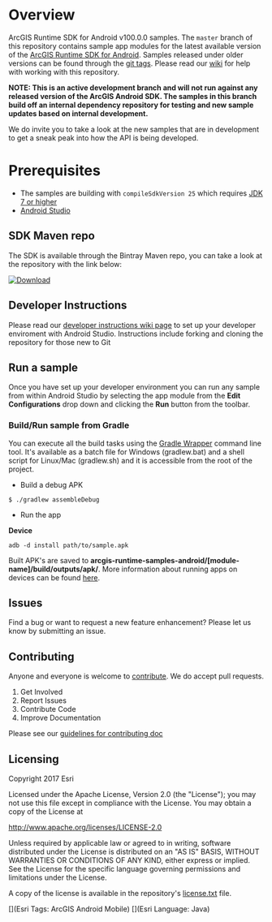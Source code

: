 # Overview
ArcGIS Runtime SDK for Android v100.0.0 samples.  The `master` branch of this repository contains sample app modules for the latest available version of the [ArcGIS Runtime SDK for Android](https://developers.arcgis.com/android/). Samples released under older versions can be found through the [git tags](https://github.com/Esri/arcgis-runtime-samples-android/tags).  Please read our [wiki](https://github.com/Esri/arcgis-runtime-samples-android/wiki) for help with working with this repository.  

**NOTE:  This is an active development branch and will not run against any released version of the ArcGIS Android SDK.  The samples in this branch build off an internal dependency repository for testing and new sample updates based on internal development.**  

We do invite you to take a look at the new samples that are in development to get a sneak peak into how the API is being developed. 

# Prerequisites
* The samples are building with `compileSdkVersion 25` which requires [JDK 7 or higher](http://www.oracle.com/technetwork/java/javase/downloads/index.html)
* [Android Studio](http://developer.android.com/sdk/index.html)

## SDK Maven repo
The SDK is available through the Bintray Maven repo, you can take a look at the repository with the link below: 

[ ![Download](https://api.bintray.com/packages/esri/arcgis/arcgis-android/images/download.svg?version=100.0.0) ](https://bintray.com/esri/arcgis/arcgis-android/100.0.0/link)

## Developer Instructions
Please read our [developer instructions wiki page](https://github.com/Esri/arcgis-runtime-samples-android/wiki/dev-instructions) to set up your developer enviroment with Android Studio.  Instructions include forking and cloning the repository for those new to Git

## Run a sample
Once you have set up your developer environment you can run any sample from within Android Studio by selecting the app module from the **Edit Configurations** drop down and clicking the **Run** button from the toolbar. 

### Build/Run sample from Gradle
You can execute all the build tasks using the [Gradle Wrapper](https://docs.gradle.org/current/userguide/gradle_wrapper.html) command line tool. It's available as a batch file for Windows (gradlew.bat) and a shell script for Linux/Mac (gradlew.sh) and it is accessible from the root of the project.  

- Build a debug APK

```
$ ./gradlew assembleDebug
```

- Run the app

**Device**
```
adb -d install path/to/sample.apk
```

Built APK's are saved to **arcgis-runtime-samples-android/[module-name]/build/outputs/apk/**. More information about running apps on devices can be found [here](https://developer.android.com/studio/run/device.html).

## Issues
Find a bug or want to request a new feature enhancement?  Please let us know by submitting an issue.

## Contributing
Anyone and everyone is welcome to [contribute](CONTRIBUTING.md). We do accept pull requests.

1. Get Involved
2. Report Issues
3. Contribute Code
4. Improve Documentation

Please see our [guidelines for contributing doc](https://github.com/Esri/contributing/blob/master/README.md)

## Licensing
Copyright 2017 Esri

Licensed under the Apache License, Version 2.0 (the "License"); you may not use this file except in compliance with the License. You may obtain a copy of the License at

http://www.apache.org/licenses/LICENSE-2.0

Unless required by applicable law or agreed to in writing, software distributed under the License is distributed on an "AS IS" BASIS, WITHOUT WARRANTIES OR CONDITIONS OF ANY KIND, either express or implied. See the License for the specific language governing permissions and limitations under the License.

A copy of the license is available in the repository's [license.txt](https://github.com/Esri/arcgis-android-sdk-gradle-samples/blob/master/LICENSE) file.

[](Esri Tags: ArcGIS Android Mobile)
[](Esri Language: Java)​
